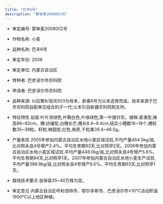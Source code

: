 ```yaml
---
title: "巴丰6号"
description: "蒙审麦2008002号"
---
```

* 审定编号:  蒙审麦2008002号

*  作物名称:  小麦

*  品种名称:  巴丰6号

*  审定年份:  2008

*  审定单位:  内蒙古自治区

* 育种者:  巴彦淖尔市农科院

*  申请者:  巴彦淖尔市农科院

*  品种来源:  以拉繁8/高优503为母本、新春6号为父本选育而成。母本来源于巴市农科院自配单交组合的子一代;父本引自新疆农科院核生所。

*  特征特性
幼苗:叶片浓绿色,叶鞘白色,叶缘绿色,第一叶披针形。植株:紧凑型,株高86~92cm。穗:纺锤型,白穗长芒,穗长8.4~9.4cm,结实小穗数16~18个,穗粒数35~38粒。籽粒:椭圆型,红色,角质,千粒重39.4~46.5g。

*  产量表现
2005年参加内蒙古自治区水地小麦区域试验,平均产量464.5kg/亩,比对照永良4号增产2.4%。平均生育期93天,比对照早2天。2006年参加内蒙古自治区水地小麦区域试验,平均产量448.0kg/亩,比对照永良4号增产5.6%。平均生育期94天,比对照早1天。2007年参加内蒙古自治区水地小麦生产试验,平均产量399.9kg/亩,比对照永良4号增产9.0%。平均生育期93天,比对照早1天。

*  栽培技术要点
亩保苗35~40万株为宜。

*  审定意见
内蒙古自治区呼和浩特市、鄂尔多斯市、巴彦淖尔市≥10℃活动积温1900℃以上地区种植。
